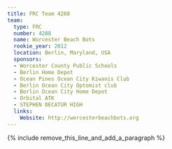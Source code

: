 ```yaml
---
title: FRC Team 4288
team:
  type: FRC
  number: 4288
  name: Worcester Beach Bots
  rookie_year: 2012
  location: Berlin, Maryland, USA
  sponsors:
  - Worcester County Public Schools
  - Berlin Home Depot
  - Ocean Pines Ocean City Kiwanis Club
  - Berlin Ocean City Optomist club
  - Berlin Ocean City Home Depot
  - Orbital ATK
  - STEPHEN DECATUR HIGH
  links:
    Website: http://worcesterbeachbots.org
---
```


{% include remove_this_line_and_add_a_paragraph %}